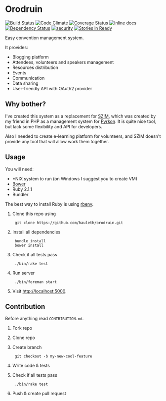 # Orodruin

[![Build Status](https://travis-ci.org/hauleth/orodruin.svg?branch=master)](https://travis-ci.org/hauleth/orodruin)
[![Code Climate](https://codeclimate.com/github/hauleth/orodruin.png)](https://codeclimate.com/github/hauleth/orodruin)
[![Coverage Status](https://coveralls.io/repos/hauleth/orodruin/badge.png)](https://coveralls.io/r/hauleth/orodruin)
[![Inline docs](http://inch-ci.org/github/hauleth/orodruin.png)](http://inch-ci.org/github/hauleth/orodruin)
[![Dependency Status](https://gemnasium.com/hauleth/orodruin.svg)](https://gemnasium.com/hauleth/orodruin)
[![security](https://hakiri.io/github/hauleth/orodruin/master.svg)](https://hakiri.io/github/hauleth/orodruin/master)
[![Stories in Ready](https://badge.waffle.io/hauleth/orodruin.png?label=ready)](https://waffle.io/hauleth/orodruin)

Easy convention management system.

It provides:

- Blogging platform
- Attendees, volunteers and speakers management
- Resources distribution
- Events
- Communication
- Data sharing
- User-friendly API with OAuth2 provider

## Why bother?

I've created this system as a replacement for [SZIM][SZIM], which was created
by my friend in PHP as a management system for [Pyrkon][Pyrkon]. It is quite
nice tool, but lack some flexibility and API for developers.

Also I needed to create e-learning platform for volunteers, and SZIM doesn't
provide any tool that will allow work them together.

## Usage

You will need:

- \*NIX system to run (on Windows I suggest you to create VM)
- [Bower][bower]
- Ruby 2.1.1
- Bundler

The best way to install Ruby is using [rbenv][rbenv].

1. Clone this repo using

        git clone https://github.com/hauleth/orodruin.git

2. Install all dependencies

        bundle install
        bower install

3. Check if all tests pass

        ./bin/rake test

4. Run server

        ./bin/foreman start

5. Visit <http://localhost:5000>.

## Contribution

Before anything read `CONTRIBUTION.md`.

1. Fork repo
2. Clone repo
3. Create branch

        git checkout -b my-new-cool-feature

4. Write code & tests
5. Check if all tests pass

        ./bin/rake test

6. Push & create pull request

[SZIM]: http://projektszim.wordpress.com/ "System Zarządzania Imprezami Masowymi"
[Pyrkon]: http://www.pyrkon.pl/ "Pyrkon - Poznań's Fantasy Convention'"
[bower]: http://bower.io/ "Bower package manager"
[rbenv]: https://github.com/sstephenson/rbenv "Ruby version manager"
